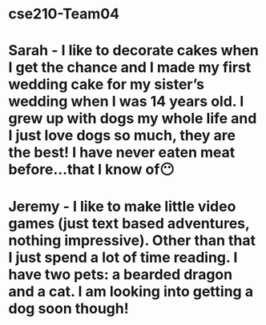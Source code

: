 # cse210-Team04

# Sarah - I like to decorate cakes when I get the chance and I made my first wedding cake for my sister’s wedding when I was 14 years old. I grew up with dogs my whole life and I just love dogs so much, they are the best! I have never eaten meat before…that I know of😶

# Jeremy - I like to make little video games (just text based adventures, nothing impressive). Other than that I just spend a lot of time reading. I have two pets: a bearded dragon and a cat. I am looking into getting a dog soon though!
